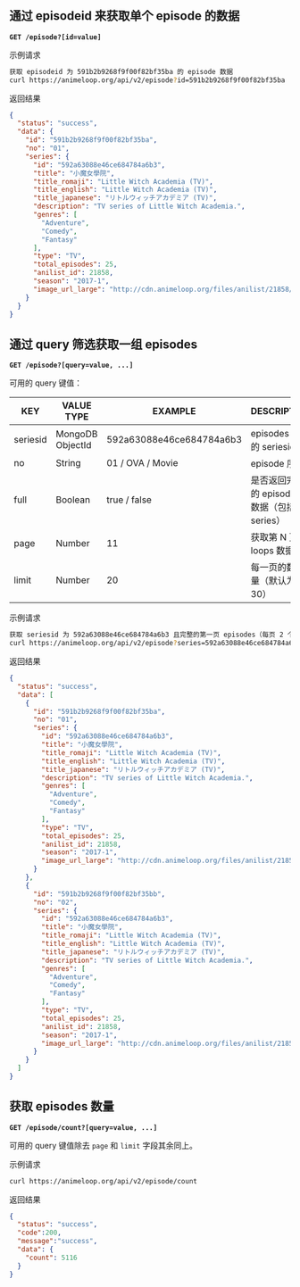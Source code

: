 ## 通过 episodeid 来获取单个 episode 的数据

**`GET /episode?[id=value]`**

示例请求

```bash
获取 episodeid 为 591b2b9268f9f00f82bf35ba 的 episode 数据
curl https://animeloop.org/api/v2/episode?id=591b2b9268f9f00f82bf35ba
```

返回结果

```json
{
  "status": "success",
  "data": {
    "id": "591b2b9268f9f00f82bf35ba",
    "no": "01",
    "series": {
      "id": "592a63088e46ce684784a6b3",
      "title": "小魔女學院",
      "title_romaji": "Little Witch Academia (TV)",
      "title_english": "Little Witch Academia (TV)",
      "title_japanese": "リトルウィッチアカデミア (TV)",
      "description": "TV series of Little Witch Academia.",
      "genres": [
        "Adventure",
        "Comedy",
        "Fantasy"
      ],
      "type": "TV",
      "total_episodes": 25,
      "anilist_id": 21858,
      "season": "2017-1",
      "image_url_large": "http://cdn.animeloop.org/files/anilist/21858/image_large.jpg"
    }
  }
}
```

## 通过 query 筛选获取一组 episodes

**`GET /episode?[query=value, ...]`**

可用的 query 键值：

| KEY      | VALUE TYPE       | EXAMPLE                  | DESCRIPTION                    |
| -------- | ---------------- | ------------------------ | ------------------------------ |
| seriesid | MongoDB ObjectId | 592a63088e46ce684784a6b3 | episodes 所在的 seriesid          |
| no       | String           | 01 / OVA / Movie         | episode 序号                     |
| full     | Boolean          | true / false             | 是否返回完整的 episodes 数据（包括 series） |
| page     | Number           | 11                       | 获取第 N 页的 loops 数据              |
| limit    | Number           | 20                       | 每一页的数据量（默认为 30）                |

示例请求

```bash
获取 seriesid 为 592a63088e46ce684784a6b3 且完整的第一页 episodes（每页 2 个 episodes）
curl https://animeloop.org/api/v2/episode?series=592a63088e46ce684784a6b3&full=true&limit=2
```

返回结果

```json
{
  "status": "success",
  "data": [
    {
      "id": "591b2b9268f9f00f82bf35ba",
      "no": "01",
      "series": {
        "id": "592a63088e46ce684784a6b3",
        "title": "小魔女學院",
        "title_romaji": "Little Witch Academia (TV)",
        "title_english": "Little Witch Academia (TV)",
        "title_japanese": "リトルウィッチアカデミア (TV)",
        "description": "TV series of Little Witch Academia.",
        "genres": [
          "Adventure",
          "Comedy",
          "Fantasy"
        ],
        "type": "TV",
        "total_episodes": 25,
        "anilist_id": 21858,
        "season": "2017-1",
        "image_url_large": "http://cdn.animeloop.org/files/anilist/21858/image_large.jpg"
      }
    },
    {
      "id": "591b2b9268f9f00f82bf35bb",
      "no": "02",
      "series": {
        "id": "592a63088e46ce684784a6b3",
        "title": "小魔女學院",
        "title_romaji": "Little Witch Academia (TV)",
        "title_english": "Little Witch Academia (TV)",
        "title_japanese": "リトルウィッチアカデミア (TV)",
        "description": "TV series of Little Witch Academia.",
        "genres": [
          "Adventure",
          "Comedy",
          "Fantasy"
        ],
        "type": "TV",
        "total_episodes": 25,
        "anilist_id": 21858,
        "season": "2017-1",
        "image_url_large": "http://cdn.animeloop.org/files/anilist/21858/image_large.jpg"
      }
    }
  ]
}
```

## 获取 episodes 数量

**`GET /episode/count?[query=value, ...]`**

可用的 query 键值除去 `page` 和 `limit` 字段其余同上。

示例请求

```bash
curl https://animeloop.org/api/v2/episode/count
```

返回结果

```json
{
  "status": "success",
  "code":200, 
  "message":"success", 
  "data": {
    "count": 5116
  }
}
```

